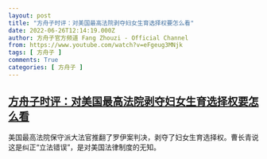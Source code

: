 ```yaml
---
layout: post
title: "方舟子时评：对美国最高法院剥夺妇女生育选择权要怎么看"
date: 2022-06-26T12:14:19.000Z
author: 方舟子官方频道 Fang Zhouzi - Official Channel
from: https://www.youtube.com/watch?v=eFgeug3MNjk
tags: [ 方舟子 ]
comments: True
categories: [ 方舟子 ]
---
```

<!--1656245659000-->
[方舟子时评：对美国最高法院剥夺妇女生育选择权要怎么看](https://www.youtube.com/watch?v=eFgeug3MNjk)
------

<div>
美国最高法院保守派大法官推翻了罗伊案判决，剥夺了妇女生育选择权。曹长青说这是纠正“立法错误”，是对美国法律制度的无知。
</div>
